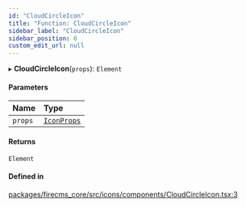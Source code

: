 ```yaml
---
id: "CloudCircleIcon"
title: "Function: CloudCircleIcon"
sidebar_label: "CloudCircleIcon"
sidebar_position: 0
custom_edit_url: null
---
```


▸ **CloudCircleIcon**(`props`): `Element`

#### Parameters

| Name | Type |
| :------ | :------ |
| `props` | [`IconProps`](../types/IconProps.md) |

#### Returns

`Element`

#### Defined in

[packages/firecms_core/src/icons/components/CloudCircleIcon.tsx:3](https://github.com/FireCMSco/firecms/blob/d45f3739/packages/firecms_core/src/icons/components/CloudCircleIcon.tsx#L3)
